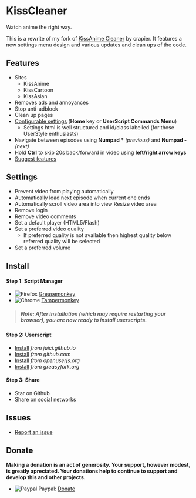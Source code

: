 # KissCleaner

Watch anime the right way.

This is a rewrite of my fork of [KissAnime Cleaner](https://gist.github.com/crapier/91926a6353207f4524cc) by crapier. It features a new settings menu design and various updates and clean ups of the code.


## Features

* Sites
  * KissAnime
  * KissCartoon
  * KissAsian
* Removes ads and annoyances
* Stop anti-adblock
* Clean up pages
* [Configurable settings](#settings) (**Home** key or **UserScript Commands Menu**)
  * Settings html is well structured and id/class labelled (for those UserStyle enthusiasts)
* Navigate between episodes using **Numpad \*** *(previous)* and **Numpad -** *(next)*
* Hold **Ctrl** to skip 20s back/forward in video using **left/right arrow keys**
* [Suggest features](https://github.com/Juici/KissCleaner/issues)


## Settings

* Prevent video from playing automatically
* Automatically load next episode when current one ends
* Automatically scroll video area into view
 Resize video area
* Remove login
* Remove video comments
* Set a default player (HTML5/Flash)
* Set a preferred video quality
  * If preferred quality is not available then highest quality below referred quality will be selected
* Set a preferred volume


## Install

#### Step 1: Script Manager
* ![Firefox](https://juici.github.io/images/firefox.png) [Greasemonkey](https://addons.mozilla.org/firefox/addon/greasemonkey/)
* ![Chrome](https://juici.github.io/images/chrome.png) [Tampermonkey](https://chrome.google.com/webstore/detail/tampermonkey/dhdgffkkebhmkfjojejmpbldmpobfkfo)

> ##### Note: After installation (which may require restarting your browser), you are now ready to install userscripts.

#### Step 2: Userscript
* [Install](https://juici.github.io/KissCleaner/kisscleaner.user.js) *from juici.github.io*
* [Install](https://raw.githubusercontent.com/Juici/KissCleaner/master/kisscleaner.user.js) *from github.com*
* [Install](https://openuserjs.org/install/Juici/KissCleaner.user.js) *from openuserjs.org*
* [Install](https://greasyfork.org/scripts/25156/code/kisscleaner.user.js) *from greasyfork.org*

#### Step 3: Share
* Star on Github
* Share on social networks


## Issues

* [Report an issue](https://github.com/Juici/KissCleaner/issues)


## Donate
**Making a donation is an act of generosity. Your support, however modest, is greatly apreciated. Your donations help to continue to support and develop this and other projects.**

* ![Paypal](https://juici.github.io/images/paypal.png) Paypal: [Donate](http://bit.ly/JuiciPayPal)
